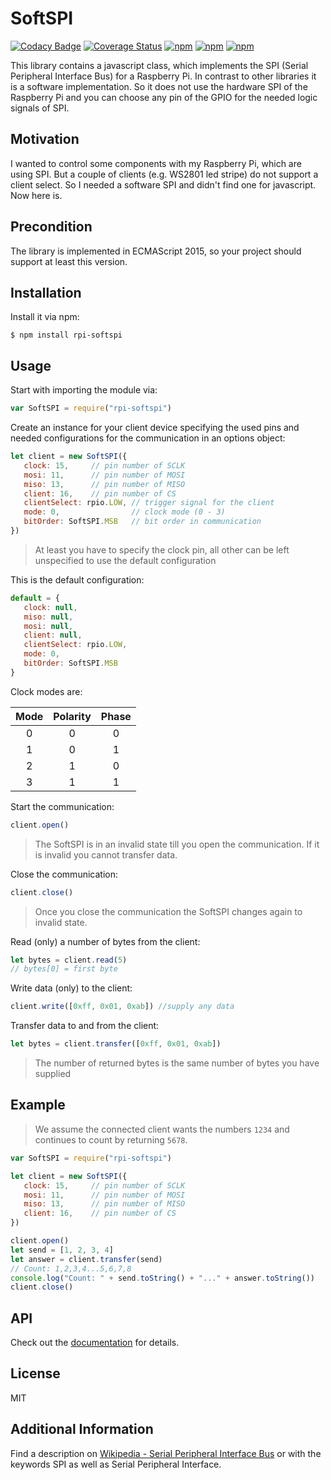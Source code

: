 # SoftSPI

[![Codacy Badge](https://api.codacy.com/project/badge/Grade/ca80cd5ead9d414487773148ab5122d0)](https://www.codacy.com/app/Vertumnus/js-rpi-softspi?utm_source=github.com&amp;utm_medium=referral&amp;utm_content=Vertumnus/js-rpi-softspi&amp;utm_campaign=Badge_Grade)
[![Coverage Status](https://coveralls.io/repos/github/Vertumnus/js-rpi-softspi/badge.svg?branch=master)](https://coveralls.io/github/Vertumnus/js-rpi-softspi?branch=master)
[![npm](https://img.shields.io/npm/dt/rpi-softspi.svg)](https://www.npmjs.com/package/rpi-softspi)
[![npm](https://img.shields.io/npm/v/rpi-softspi.svg)](https://www.npmjs.com/package/rpi-softspi)
[![npm](https://img.shields.io/npm/l/rpi-softspi.svg)](https://www.npmjs.com/package/rpi-softspi)

This library contains a javascript class, which implements the SPI (Serial Peripheral Interface Bus)
for a Raspberry Pi. In contrast to other libraries it is a software implementation.
So it does not use the hardware SPI of the Raspberry Pi and you can choose any pin
of the GPIO for the needed logic signals of SPI.

## Motivation
I wanted to control some components with my Raspberry Pi, which are using SPI.
But a couple of clients (e.g. WS2801 led stripe) do not support a client select.
So I needed a software SPI and didn't find one for javascript. Now here is.

## Precondition
The library is implemented in ECMAScript 2015, so your project should support
at least this version.

## Installation
Install it via npm:
```shell
$ npm install rpi-softspi
```

## Usage
Start with importing the module via:
```js
var SoftSPI = require("rpi-softspi")
```

Create an instance for your client device specifying the used pins and 
needed configurations for the communication in an options object:
```js
let client = new SoftSPI({
   clock: 15,     // pin number of SCLK
   mosi: 11,      // pin number of MOSI
   miso: 13,      // pin number of MISO
   client: 16,    // pin number of CS
   clientSelect: rpio.LOW, // trigger signal for the client
   mode: 0,                // clock mode (0 - 3)
   bitOrder: SoftSPI.MSB   // bit order in communication
})
```
> At least you have to specify the clock pin, all other can be left unspecified
> to use the default configuration

This is the default configuration:
```js
default = {
   clock: null,
   miso: null,
   mosi: null,
   client: null,
   clientSelect: rpio.LOW,
   mode: 0,
   bitOrder: SoftSPI.MSB
}
```

Clock modes are:

| Mode  | Polarity | Phase |
| :---: | :---:    | :---: |
| 0     | 0        | 0     |
| 1     | 0        | 1     |
| 2     | 1        | 0     |
| 3     | 1        | 1     |

Start the communication:
```js
client.open()
```
> The SoftSPI is in an invalid state till you open the communication. If it is
> invalid you cannot transfer data.

Close the communication:
```js
client.close()
```
> Once you close the communication the SoftSPI changes again to invalid state.

Read (only) a number of bytes from the client:
```js
let bytes = client.read(5)
// bytes[0] = first byte
```

Write data (only) to the client:
```js
client.write([0xff, 0x01, 0xab]) //supply any data
```

Transfer data to and from the client:
```js
let bytes = client.transfer([0xff, 0x01, 0xab])
```
> The number of returned bytes is the same number of bytes you have supplied

## Example
> We assume the connected client wants the numbers `1234` and continues to count
> by returning `5678`.

```js
var SoftSPI = require("rpi-softspi")

let client = new SoftSPI({
   clock: 15,     // pin number of SCLK
   mosi: 11,      // pin number of MOSI
   miso: 13,      // pin number of MISO
   client: 16,    // pin number of CS
})

client.open()
let send = [1, 2, 3, 4]
let answer = client.transfer(send)
// Count: 1,2,3,4...5,6,7,8
console.log("Count: " + send.toString() + "..." + answer.toString())
client.close()
```

## API
Check out the [documentation](doc) for details.

## License
MIT

## Additional Information
Find a description on [Wikipedia - Serial Peripheral Interface Bus](https://en.wikipedia.org/wiki/Serial_Peripheral_Interface_Bus)
or with the keywords SPI as well as Serial Peripheral Interface.